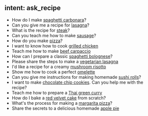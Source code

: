 ## intent: ask_recipe
- How do I make [spaghetti carbonara](dish_name)?
- Can you give me a recipe for [lasagna](dish_name)?
- What is the recipe for [steak](dish_name)?
- Can you teach me how to make [sausage](dish_name)?
- How do you make [pizza](dish_name)?
- I want to know how to cook [grilled chicken](dish_name)
- Teach me how to make [beef carpaccio](dish_name)
- How can I prepare a classic [spaghetti bolognese](dish_name)?
- Please share the steps to make a [vegetarian lasagna](dish_name)
- I'd like a recipe for a creamy [mushroom risotto](dish_name)
- Show me how to cook a perfect [omelette](dish_name)
- Can you give me instructions for making homemade [sushi rolls](dish_name)?
- I want to make [chocolate chip cookies](dish_name). Can you help me with the recipe?
- Teach me how to prepare a [Thai green curry](dish_name)
- How do I bake a [red velvet cake](dish_name) from scratch?
- What's the process for making a [margarita pizza](dish_name)?
- Share the secrets to a delicious homemade [apple pie](dish_name)